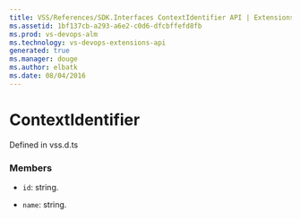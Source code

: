 ```yaml
---
title: VSS/References/SDK.Interfaces ContextIdentifier API | Extensions for Visual Studio Team Services
ms.assetid: 1bf137cb-a293-a6e2-c0d6-dfcbffefd8fb
ms.prod: vs-devops-alm
ms.technology: vs-devops-extensions-api
generated: true
ms.manager: douge
ms.author: elbatk
ms.date: 08/04/2016
---
```


# ContextIdentifier

Defined in vss.d.ts



### Members

* `id`: string. 

* `name`: string. 

